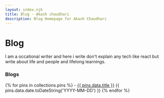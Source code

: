 ```yaml
---
layout: index.njk
title: Blog - Akash chaudhari
description: Blog Homepage for Akash Chaudhari
---
```

# Blog

I am a occational writer and here i write don't explain any tech like react but write about life and people and lifelong learnings.

### Blogs 

<div class="blogList" >
{% for pins in collections.pins %}
   - <span><a href="{{ pins.url  }}">{{ pins.data.title }}</a></span>  <span>{{ pins.data.date.toDateString('YYYY-MM-DD') }}</span>
{% endfor %}

</div>

